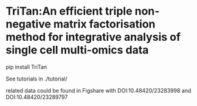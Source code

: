 # TriTan:An efficient triple non-negative matrix factorisation method for integrative analysis of single cell multi-omics data

pip install TriTan

See tutorials in ./tutorial/

related data could be found in Figshare with DOI:10.48420/23283998 and DOI:10.48420/23289797
